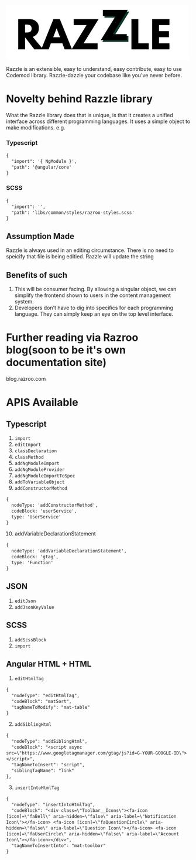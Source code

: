 ![Razzle Logo](assets/razzle-logo-small.png "Razzle - Extensible Codemod Library")

Razzle is an extensible, easy to understand, easy contribute, easy to use Codemod library. Razzle-dazzle your codebase like you've never before. 

# Novelty behind Razzle library 

What the Razzle library does that is unique, is that it creates a unified interface across different programming languages. It uses a simple object to make modifications. e.g. 

### Typescript
```
{
  "import": '{ NgModule }',
  "path": '@angular/core'
}
```

### SCSS
```
{
  "import": '',
  "path": 'libs/common/styles/razroo-styles.scss'
}
```

## Assumption Made
Razzle is always used in an editing circumstance. There is no need to speicify that file is being editied. Razzle will update the string 

## Benefits of such 
1. This will be consumer facing. By allowing a singular object, we can simplify the frontend shown to users in the content management system. 
2. Developers don't have to dig into specifics for each programming language. They can simply keep an eye on the top level interface. 

# Further reading via Razroo blog(soon to be it's own documentation site) 

blog.razroo.com


# APIS Available 

## Typescript 

1. `import`
2. `editImport`
3. `classDeclaration`
4. `classMethod`
5. `addNgModuleImport`
6. `addNgModuleProvider`
7. `addNgModuleImportToSpec`
8. `addToVariableObject`
9. `addConstructorMethod`
```
{
  nodeType: 'addConstructorMethod',
  codeBlock: 'userService',
  type: 'UserService'
}
```
10. addVariableDeclarationStatement
```
{
  nodeType: 'addVariableDeclarationStatement',
  codeBlock: 'gtag',
  type: 'Function'
}
```

## JSON

1. `editJson`
2. `addJsonKeyValue`

## SCSS

1. `addScssBlock`
2. `import`
 

## Angular HTML + HTML

1. `editHtmlTag`
```
{
  "nodeType": "editHtmlTag",
  "codeBlock": "matSort",
  "tagNameToModify": "mat-table"
}
```
2. `addSiblingHtml`
```
{
  "nodeType": "addSiblingHtml",
  "codeBlock": "<script async src=\"https://www.googletagmanager.com/gtag/js?id=G-YOUR-GOOGLE-ID\"></script>",
  "tagNameToInsert": "script",
  "siblingTagName": "link"
},
```
3. `insertIntoHtmlTag`
```
{
  "nodeType": "insertIntoHtmlTag",
  "codeBlock": "<div class=\"Toolbar__Icons\"><fa-icon [icon]=\"faBell\" aria-hidden=\"false\" aria-label=\"Notification Icon\"></fa-icon> <fa-icon [icon]=\"faQuestionCircle\" aria-hidden=\"false\" aria-label=\"Question Icon\"></fa-icon> <fa-icon [icon]=\"faUserCircle\" aria-hidden=\"false\" aria-label=\"Account Icon\"></fa-icon></div>",
  "tagNameToInsertInto": "mat-toolbar"
}
```
